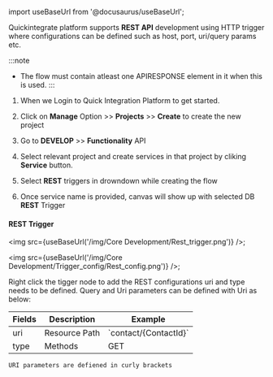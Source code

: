 import useBaseUrl from '@docusaurus/useBaseUrl';


Quickintegrate platform supports **REST API** development using HTTP trigger where configurations can be defined such as host, port, uri/query params etc.														

:::note
- The flow must contain atleast one APIRESPONSE element in it when this is used. 
:::

1) When we Login to Quick Integration Platform to get started.

2) Click on **Manage** Option >> **Projects** >> **Create** to create the new project

3) Go to **DEVELOP** >> **Functionality** API

4) Select relevant project and create services in that project
by cliking **Service** button.

5) Select **REST** triggers in drowndown while creating the flow

6) Once service name is provided, canvas will show up with selected DB **REST** Trigger

#### REST Trigger

<img src={useBaseUrl('/img/Core Development/Rest_trigger.png')} />;

<img src={useBaseUrl('/img/Core Development/Trigger_config/Rest_config.png')} />;

Right click the tigger node to add the REST configurations uri and type needs to be defined. Query and Uri parameters can be defined with Uri as below:

<table>
<thead>
<tr>
<th>Fields</th>
<th>Description</th>
<th>Example</th>
</tr>
</thead>
<tbody>
<tr>
<td>uri</td>
<td>Resource Path</td>
<td>`contact/{ContactId}`</td>
</tr>
<tr>
<td>type</td>
<td>Methods</td>
<td>GET</td>
</tr>
</tbody>
</table>

`URI parameters are defiened in curly brackets`